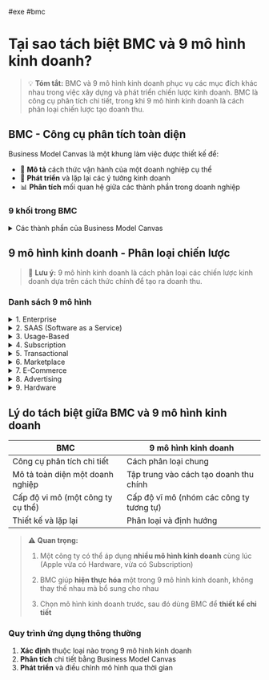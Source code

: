 #exe #bmc 
# Tại sao tách biệt BMC và 9 mô hình kinh doanh?

> 💡 **Tóm tắt:** BMC và 9 mô hình kinh doanh phục vụ các mục đích khác nhau trong việc xây dựng và phát triển chiến lược kinh doanh. BMC là công cụ phân tích chi tiết, trong khi 9 mô hình kinh doanh là cách phân loại chiến lược tạo doanh thu.

## BMC - Công cụ phân tích toàn diện

Business Model Canvas là một khung làm việc được thiết kế để:

- 📝 **Mô tả** cách thức vận hành của một doanh nghiệp cụ thể
- 🔄 **Phát triển** và lặp lại các ý tưởng kinh doanh
- 📊 **Phân tích** mối quan hệ giữa các thành phần trong doanh nghiệp

### 9 khối trong BMC

<details>
<summary>Các thành phần của Business Model Canvas</summary>

1. **Phân khúc khách hàng** - Đối tượng khách hàng mục tiêu
2. **Giá trị cốt lõi** - Lợi ích và giải pháp cho khách hàng
3. **Kênh phân phối** - Cách tiếp cận khách hàng
4. **Quan hệ khách hàng** - Cách duy trì mối quan hệ
5. **Nguồn thu** - Cách tạo ra doanh thu
6. **Tài nguyên chính** - Tài sản và nguồn lực cần thiết
7. **Hoạt động chính** - Các hoạt động quan trọng
8. **Đối tác chính** - Mạng lưới đối tác và nhà cung cấp
9. **Cấu trúc chi phí** - Chi phí vận hành mô hình

</details>

## 9 mô hình kinh doanh - Phân loại chiến lược

> 📌 **Lưu ý:** 9 mô hình kinh doanh là cách phân loại các chiến lược kinh doanh dựa trên cách thức chính để tạo ra doanh thu.

### Danh sách 9 mô hình

<details>
<summary>1. Enterprise</summary>

- **Đặc điểm:** Giá trị hợp đồng lớn, thời gian dài
- **Metrics:** Booking, Revenue, Unique Customers, ACV
- **Ví dụ:** Oracle, SAP, IBM

</details>

<details>
<summary>2. SAAS (Software as a Service)</summary>

- **Đặc điểm:** Cung cấp phần mềm qua internet
- **Giá trị:** Phí hợp lý, tiếp cận nhiều đối tượng hơn Enterprise
- **Ví dụ:** Salesforce, Slack, Microsoft 365

</details>

<details>
<summary>3. Usage-Based</summary>

- **Đặc điểm:** Trả phí theo lượng sử dụng
- **Ví dụ:** AWS, Google Cloud, Azure

</details>

<details>
<summary>4. Subscription</summary>

- **Đặc điểm:** Trả phí theo gói đăng ký định kỳ
- **Thách thức:** Cần đổi mới liên tục để giảm tỷ lệ hủy gói
- **Ví dụ:** Netflix, Spotify, Disney+

</details>

<details>
<summary>5. Transactional</summary>

- **Đặc điểm:** Thanh toán cho từng giao dịch riêng lẻ
- **Ưu điểm:** Đơn giản, tối ưu lợi nhuận theo giao dịch
- **Nhược điểm:** Khó ước tính doanh thu
- **Ví dụ:** PayPal, Stripe

</details>

<details>
<summary>6. Marketplace</summary>

- **Đặc điểm:** Kết nối người mua và người bán
- **Ưu điểm:** Không cần sở hữu hàng hóa, kho bãi
- **Thách thức:** Khó kiểm soát chất lượng, giai đoạn đầu khó thu hút
- **Ví dụ:** Amazon, Alibaba, Shopee

</details>

<details>
<summary>7. E-Commerce</summary>

- **Đặc điểm:** Bán hàng trực tiếp qua online
- **Ưu điểm:** Chủ động về sản phẩm, xây dựng thương hiệu
- **Nhược điểm:** Chi phí hậu cần, quản lý kho bãi, tỷ suất lợi nhuận thấp
- **Ví dụ:** Tiki, Lazada, Sendo

</details>

<details>
<summary>8. Advertising</summary>

- **Đặc điểm:** Doanh thu từ quảng cáo trên nền tảng
- **Ví dụ:** Facebook, Google, YouTube

</details>

<details>
<summary>9. Hardware</summary>

- **Đặc điểm:** Bán sản phẩm phần cứng, có thể kèm dịch vụ số
- **Ví dụ:** Apple, Samsung, Dell

</details>

## Lý do tách biệt giữa BMC và 9 mô hình kinh doanh

| BMC | 9 mô hình kinh doanh |
|-----|----------------------|
| Công cụ phân tích chi tiết | Cách phân loại chung |
| Mô tả toàn diện một doanh nghiệp | Tập trung vào cách tạo doanh thu chính |
| Cấp độ vi mô (một công ty cụ thể) | Cấp độ vĩ mô (nhóm các công ty tương tự) |
| Thiết kế và lặp lại | Phân loại và định hướng |

> ⚠️ **Quan trọng:**
> 
> 1. Một công ty có thể áp dụng **nhiều mô hình kinh doanh** cùng lúc (Apple vừa có Hardware, vừa có Subscription)
> 
> 2. BMC giúp **hiện thực hóa** một trong 9 mô hình kinh doanh, không thay thế nhau mà bổ sung cho nhau
> 
> 3. Chọn mô hình kinh doanh trước, sau đó dùng BMC để **thiết kế chi tiết**

### Quy trình ứng dụng thông thường

1. **Xác định** thuộc loại nào trong 9 mô hình kinh doanh
2. **Phân tích** chi tiết bằng Business Model Canvas
3. **Phát triển** và điều chỉnh mô hình qua thời gian
